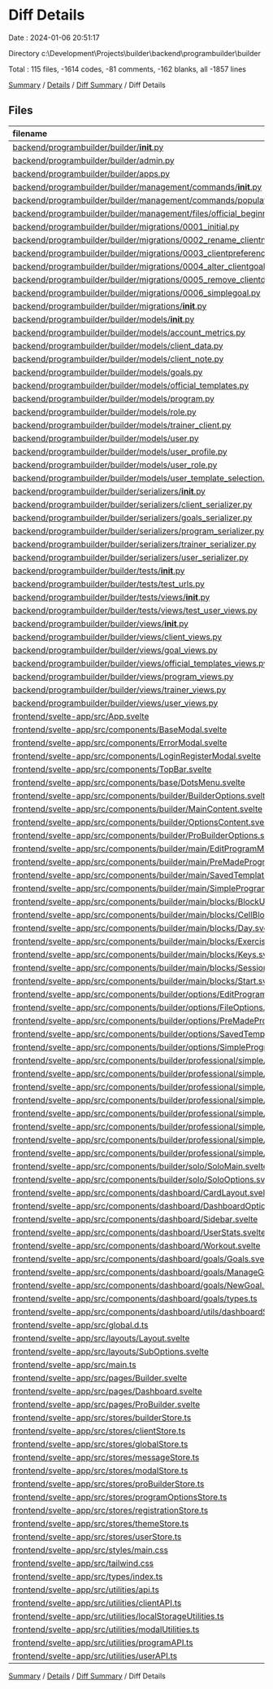# Diff Details

Date : 2024-01-06 20:51:17

Directory c:\\Development\\Projects\\builder\\backend\\programbuilder\\builder

Total : 115 files,  -1614 codes, -81 comments, -162 blanks, all -1857 lines

[Summary](results.md) / [Details](details.md) / [Diff Summary](diff.md) / Diff Details

## Files
| filename | language | code | comment | blank | total |
| :--- | :--- | ---: | ---: | ---: | ---: |
| [backend/programbuilder/builder/__init__.py](/backend/programbuilder/builder/__init__.py) | Python | 0 | 0 | 1 | 1 |
| [backend/programbuilder/builder/admin.py](/backend/programbuilder/builder/admin.py) | Python | 41 | 0 | 4 | 45 |
| [backend/programbuilder/builder/apps.py](/backend/programbuilder/builder/apps.py) | Python | 4 | 0 | 3 | 7 |
| [backend/programbuilder/builder/management/commands/__init__.py](/backend/programbuilder/builder/management/commands/__init__.py) | Python | 0 | 0 | 1 | 1 |
| [backend/programbuilder/builder/management/commands/populate_official_templates.py](/backend/programbuilder/builder/management/commands/populate_official_templates.py) | Python | 23 | 0 | 4 | 27 |
| [backend/programbuilder/builder/management/files/official_beginner_templates.json](/backend/programbuilder/builder/management/files/official_beginner_templates.json) | JSON | 26 | 0 | 0 | 26 |
| [backend/programbuilder/builder/migrations/0001_initial.py](/backend/programbuilder/builder/migrations/0001_initial.py) | Python | 143 | 1 | 7 | 151 |
| [backend/programbuilder/builder/migrations/0002_rename_clientnote_trainernote.py](/backend/programbuilder/builder/migrations/0002_rename_clientnote_trainernote.py) | Python | 11 | 1 | 6 | 18 |
| [backend/programbuilder/builder/migrations/0003_clientpreferences_clientnotes_clientinjuries_and_more.py](/backend/programbuilder/builder/migrations/0003_clientpreferences_clientnotes_clientinjuries_and_more.py) | Python | 70 | 1 | 6 | 77 |
| [backend/programbuilder/builder/migrations/0004_alter_clientgoals_goal_type.py](/backend/programbuilder/builder/migrations/0004_alter_clientgoals_goal_type.py) | Python | 12 | 1 | 6 | 19 |
| [backend/programbuilder/builder/migrations/0005_remove_clientdata_goals_remove_clientdata_injuries_and_more.py](/backend/programbuilder/builder/migrations/0005_remove_clientdata_goals_remove_clientdata_injuries_and_more.py) | Python | 43 | 1 | 6 | 50 |
| [backend/programbuilder/builder/migrations/0006_simplegoal.py](/backend/programbuilder/builder/migrations/0006_simplegoal.py) | Python | 24 | 1 | 6 | 31 |
| [backend/programbuilder/builder/migrations/__init__.py](/backend/programbuilder/builder/migrations/__init__.py) | Python | 0 | 0 | 1 | 1 |
| [backend/programbuilder/builder/models/__init__.py](/backend/programbuilder/builder/models/__init__.py) | Python | 12 | 0 | 1 | 13 |
| [backend/programbuilder/builder/models/account_metrics.py](/backend/programbuilder/builder/models/account_metrics.py) | Python | 22 | 0 | 4 | 26 |
| [backend/programbuilder/builder/models/client_data.py](/backend/programbuilder/builder/models/client_data.py) | Python | 120 | 0 | 19 | 139 |
| [backend/programbuilder/builder/models/client_note.py](/backend/programbuilder/builder/models/client_note.py) | Python | 13 | 1 | 4 | 18 |
| [backend/programbuilder/builder/models/goals.py](/backend/programbuilder/builder/models/goals.py) | Python | 30 | 0 | 4 | 34 |
| [backend/programbuilder/builder/models/official_templates.py](/backend/programbuilder/builder/models/official_templates.py) | Python | 10 | 0 | 4 | 14 |
| [backend/programbuilder/builder/models/program.py](/backend/programbuilder/builder/models/program.py) | Python | 20 | 0 | 4 | 24 |
| [backend/programbuilder/builder/models/role.py](/backend/programbuilder/builder/models/role.py) | Python | 8 | 0 | 2 | 10 |
| [backend/programbuilder/builder/models/trainer_client.py](/backend/programbuilder/builder/models/trainer_client.py) | Python | 23 | 0 | 5 | 28 |
| [backend/programbuilder/builder/models/user.py](/backend/programbuilder/builder/models/user.py) | Python | 48 | 0 | 10 | 58 |
| [backend/programbuilder/builder/models/user_profile.py](/backend/programbuilder/builder/models/user_profile.py) | Python | 13 | 0 | 4 | 17 |
| [backend/programbuilder/builder/models/user_role.py](/backend/programbuilder/builder/models/user_role.py) | Python | 13 | 0 | 5 | 18 |
| [backend/programbuilder/builder/models/user_template_selection.py](/backend/programbuilder/builder/models/user_template_selection.py) | Python | 19 | 0 | 3 | 22 |
| [backend/programbuilder/builder/serializers/__init__.py](/backend/programbuilder/builder/serializers/__init__.py) | Python | 11 | 0 | 1 | 12 |
| [backend/programbuilder/builder/serializers/client_serializer.py](/backend/programbuilder/builder/serializers/client_serializer.py) | Python | 35 | 0 | 13 | 48 |
| [backend/programbuilder/builder/serializers/goals_serializer.py](/backend/programbuilder/builder/serializers/goals_serializer.py) | Python | 23 | 1 | 9 | 33 |
| [backend/programbuilder/builder/serializers/program_serializer.py](/backend/programbuilder/builder/serializers/program_serializer.py) | Python | 20 | 0 | 5 | 25 |
| [backend/programbuilder/builder/serializers/trainer_serializer.py](/backend/programbuilder/builder/serializers/trainer_serializer.py) | Python | 14 | 0 | 6 | 20 |
| [backend/programbuilder/builder/serializers/user_serializer.py](/backend/programbuilder/builder/serializers/user_serializer.py) | Python | 52 | 1 | 16 | 69 |
| [backend/programbuilder/builder/tests/__init__.py](/backend/programbuilder/builder/tests/__init__.py) | Python | 0 | 0 | 2 | 2 |
| [backend/programbuilder/builder/tests/test_urls.py](/backend/programbuilder/builder/tests/test_urls.py) | Python | 25 | 0 | 7 | 32 |
| [backend/programbuilder/builder/tests/views/__init__.py](/backend/programbuilder/builder/tests/views/__init__.py) | Python | 0 | 0 | 1 | 1 |
| [backend/programbuilder/builder/tests/views/test_user_views.py](/backend/programbuilder/builder/tests/views/test_user_views.py) | Python | 120 | 0 | 21 | 141 |
| [backend/programbuilder/builder/views/__init__.py](/backend/programbuilder/builder/views/__init__.py) | Python | 18 | 0 | 1 | 19 |
| [backend/programbuilder/builder/views/client_views.py](/backend/programbuilder/builder/views/client_views.py) | Python | 72 | 3 | 20 | 95 |
| [backend/programbuilder/builder/views/goal_views.py](/backend/programbuilder/builder/views/goal_views.py) | Python | 36 | 1 | 5 | 42 |
| [backend/programbuilder/builder/views/official_templates_views.py](/backend/programbuilder/builder/views/official_templates_views.py) | Python | 27 | 0 | 7 | 34 |
| [backend/programbuilder/builder/views/program_views.py](/backend/programbuilder/builder/views/program_views.py) | Python | 14 | 0 | 3 | 17 |
| [backend/programbuilder/builder/views/trainer_views.py](/backend/programbuilder/builder/views/trainer_views.py) | Python | 11 | 1 | 3 | 15 |
| [backend/programbuilder/builder/views/user_views.py](/backend/programbuilder/builder/views/user_views.py) | Python | 134 | 5 | 26 | 165 |
| [frontend/svelte-app/src/App.svelte](/frontend/svelte-app/src/App.svelte) | Svelte | -9 | 0 | -2 | -11 |
| [frontend/svelte-app/src/components/BaseModal.svelte](/frontend/svelte-app/src/components/BaseModal.svelte) | Svelte | -61 | -1 | -8 | -70 |
| [frontend/svelte-app/src/components/ErrorModal.svelte](/frontend/svelte-app/src/components/ErrorModal.svelte) | Svelte | -51 | 0 | -11 | -62 |
| [frontend/svelte-app/src/components/LoginRegisterModal.svelte](/frontend/svelte-app/src/components/LoginRegisterModal.svelte) | Svelte | -603 | -14 | -43 | -660 |
| [frontend/svelte-app/src/components/TopBar.svelte](/frontend/svelte-app/src/components/TopBar.svelte) | Svelte | -30 | 0 | -7 | -37 |
| [frontend/svelte-app/src/components/base/DotsMenu.svelte](/frontend/svelte-app/src/components/base/DotsMenu.svelte) | Svelte | -48 | 0 | -8 | -56 |
| [frontend/svelte-app/src/components/builder/BuilderOptions.svelte](/frontend/svelte-app/src/components/builder/BuilderOptions.svelte) | Svelte | -45 | 0 | -4 | -49 |
| [frontend/svelte-app/src/components/builder/MainContent.svelte](/frontend/svelte-app/src/components/builder/MainContent.svelte) | Svelte | -11 | 0 | -3 | -14 |
| [frontend/svelte-app/src/components/builder/OptionsContent.svelte](/frontend/svelte-app/src/components/builder/OptionsContent.svelte) | Svelte | -13 | 0 | -3 | -16 |
| [frontend/svelte-app/src/components/builder/ProBuilderOptions.svelte](/frontend/svelte-app/src/components/builder/ProBuilderOptions.svelte) | Svelte | -63 | 0 | -5 | -68 |
| [frontend/svelte-app/src/components/builder/main/EditProgramMain.svelte](/frontend/svelte-app/src/components/builder/main/EditProgramMain.svelte) | Svelte | 0 | 0 | -1 | -1 |
| [frontend/svelte-app/src/components/builder/main/PreMadeProgramMain.svelte](/frontend/svelte-app/src/components/builder/main/PreMadeProgramMain.svelte) | Svelte | 0 | 0 | -1 | -1 |
| [frontend/svelte-app/src/components/builder/main/SavedTemplatesMain.svelte](/frontend/svelte-app/src/components/builder/main/SavedTemplatesMain.svelte) | Svelte | 0 | 0 | -1 | -1 |
| [frontend/svelte-app/src/components/builder/main/SimpleProgram.svelte](/frontend/svelte-app/src/components/builder/main/SimpleProgram.svelte) | Svelte | -56 | 0 | -9 | -65 |
| [frontend/svelte-app/src/components/builder/main/blocks/BlockUtils.ts](/frontend/svelte-app/src/components/builder/main/blocks/BlockUtils.ts) | TypeScript | -44 | -6 | -7 | -57 |
| [frontend/svelte-app/src/components/builder/main/blocks/CellBlock.svelte](/frontend/svelte-app/src/components/builder/main/blocks/CellBlock.svelte) | Svelte | -21 | 0 | -3 | -24 |
| [frontend/svelte-app/src/components/builder/main/blocks/Day.svelte](/frontend/svelte-app/src/components/builder/main/blocks/Day.svelte) | Svelte | -16 | -1 | -5 | -22 |
| [frontend/svelte-app/src/components/builder/main/blocks/ExerciseName.svelte](/frontend/svelte-app/src/components/builder/main/blocks/ExerciseName.svelte) | Svelte | -29 | -1 | -5 | -35 |
| [frontend/svelte-app/src/components/builder/main/blocks/Keys.svelte](/frontend/svelte-app/src/components/builder/main/blocks/Keys.svelte) | Svelte | -19 | 0 | -3 | -22 |
| [frontend/svelte-app/src/components/builder/main/blocks/Session.svelte](/frontend/svelte-app/src/components/builder/main/blocks/Session.svelte) | Svelte | -10 | -1 | -3 | -14 |
| [frontend/svelte-app/src/components/builder/main/blocks/Start.svelte](/frontend/svelte-app/src/components/builder/main/blocks/Start.svelte) | Svelte | -11 | 0 | -3 | -14 |
| [frontend/svelte-app/src/components/builder/options/EditProgramOptions.svelte](/frontend/svelte-app/src/components/builder/options/EditProgramOptions.svelte) | Svelte | 0 | 0 | -1 | -1 |
| [frontend/svelte-app/src/components/builder/options/FileOptions.svelte](/frontend/svelte-app/src/components/builder/options/FileOptions.svelte) | Svelte | -14 | 0 | -2 | -16 |
| [frontend/svelte-app/src/components/builder/options/PreMadeProgramsOptions.svelte](/frontend/svelte-app/src/components/builder/options/PreMadeProgramsOptions.svelte) | Svelte | 0 | 0 | -1 | -1 |
| [frontend/svelte-app/src/components/builder/options/SavedTemplatesOptions.svelte](/frontend/svelte-app/src/components/builder/options/SavedTemplatesOptions.svelte) | Svelte | 0 | 0 | -1 | -1 |
| [frontend/svelte-app/src/components/builder/options/SimpleProgramOptions.svelte](/frontend/svelte-app/src/components/builder/options/SimpleProgramOptions.svelte) | Svelte | -90 | -8 | -7 | -105 |
| [frontend/svelte-app/src/components/builder/professional/simple/ProMainSimple.svelte](/frontend/svelte-app/src/components/builder/professional/simple/ProMainSimple.svelte) | Svelte | -14 | 0 | -4 | -18 |
| [frontend/svelte-app/src/components/builder/professional/simple/ProOptionsSimple.svelte](/frontend/svelte-app/src/components/builder/professional/simple/ProOptionsSimple.svelte) | Svelte | -18 | 0 | -4 | -22 |
| [frontend/svelte-app/src/components/builder/professional/simple/main/SimpleClientMain.svelte](/frontend/svelte-app/src/components/builder/professional/simple/main/SimpleClientMain.svelte) | Svelte | -109 | -6 | -12 | -127 |
| [frontend/svelte-app/src/components/builder/professional/simple/main/components/ProgramNotes.svelte](/frontend/svelte-app/src/components/builder/professional/simple/main/components/ProgramNotes.svelte) | Svelte | -65 | 0 | -10 | -75 |
| [frontend/svelte-app/src/components/builder/professional/simple/options/SimpleClientOptions.svelte](/frontend/svelte-app/src/components/builder/professional/simple/options/SimpleClientOptions.svelte) | Svelte | -141 | -3 | -14 | -158 |
| [frontend/svelte-app/src/components/builder/professional/simple/options/SimpleExerciseOptions.svelte](/frontend/svelte-app/src/components/builder/professional/simple/options/SimpleExerciseOptions.svelte) | Svelte | 0 | 0 | -1 | -1 |
| [frontend/svelte-app/src/components/builder/professional/simple/options/SimpleFinalOptions.svelte](/frontend/svelte-app/src/components/builder/professional/simple/options/SimpleFinalOptions.svelte) | Svelte | 0 | 0 | -1 | -1 |
| [frontend/svelte-app/src/components/builder/professional/simple/options/SimpleTemplateOptions.svelte](/frontend/svelte-app/src/components/builder/professional/simple/options/SimpleTemplateOptions.svelte) | Svelte | 0 | 0 | -1 | -1 |
| [frontend/svelte-app/src/components/builder/solo/SoloMain.svelte](/frontend/svelte-app/src/components/builder/solo/SoloMain.svelte) | Svelte | 0 | 0 | -1 | -1 |
| [frontend/svelte-app/src/components/builder/solo/SoloOptions.svelte](/frontend/svelte-app/src/components/builder/solo/SoloOptions.svelte) | Svelte | 0 | 0 | -1 | -1 |
| [frontend/svelte-app/src/components/dashboard/CardLayout.svelte](/frontend/svelte-app/src/components/dashboard/CardLayout.svelte) | Svelte | -32 | -4 | -6 | -42 |
| [frontend/svelte-app/src/components/dashboard/DashboardOptions.svelte](/frontend/svelte-app/src/components/dashboard/DashboardOptions.svelte) | Svelte | -17 | 0 | -2 | -19 |
| [frontend/svelte-app/src/components/dashboard/Sidebar.svelte](/frontend/svelte-app/src/components/dashboard/Sidebar.svelte) | Svelte | -65 | -3 | -7 | -75 |
| [frontend/svelte-app/src/components/dashboard/UserStats.svelte](/frontend/svelte-app/src/components/dashboard/UserStats.svelte) | Svelte | -52 | -6 | -4 | -62 |
| [frontend/svelte-app/src/components/dashboard/Workout.svelte](/frontend/svelte-app/src/components/dashboard/Workout.svelte) | Svelte | -13 | 0 | -3 | -16 |
| [frontend/svelte-app/src/components/dashboard/goals/Goals.svelte](/frontend/svelte-app/src/components/dashboard/goals/Goals.svelte) | Svelte | -122 | -3 | -18 | -143 |
| [frontend/svelte-app/src/components/dashboard/goals/ManageGoal.svelte](/frontend/svelte-app/src/components/dashboard/goals/ManageGoal.svelte) | Svelte | -73 | 0 | -8 | -81 |
| [frontend/svelte-app/src/components/dashboard/goals/NewGoal.svelte](/frontend/svelte-app/src/components/dashboard/goals/NewGoal.svelte) | Svelte | -100 | 0 | -13 | -113 |
| [frontend/svelte-app/src/components/dashboard/goals/types.ts](/frontend/svelte-app/src/components/dashboard/goals/types.ts) | TypeScript | -32 | -2 | -5 | -39 |
| [frontend/svelte-app/src/components/dashboard/utils/dashboardStore.ts](/frontend/svelte-app/src/components/dashboard/utils/dashboardStore.ts) | TypeScript | -1 | -2 | -2 | -5 |
| [frontend/svelte-app/src/global.d.ts](/frontend/svelte-app/src/global.d.ts) | TypeScript | 0 | -1 | 0 | -1 |
| [frontend/svelte-app/src/layouts/Layout.svelte](/frontend/svelte-app/src/layouts/Layout.svelte) | Svelte | -240 | -3 | -27 | -270 |
| [frontend/svelte-app/src/layouts/SubOptions.svelte](/frontend/svelte-app/src/layouts/SubOptions.svelte) | Svelte | -32 | 0 | -8 | -40 |
| [frontend/svelte-app/src/main.ts](/frontend/svelte-app/src/main.ts) | TypeScript | -9 | 0 | -3 | -12 |
| [frontend/svelte-app/src/pages/Builder.svelte](/frontend/svelte-app/src/pages/Builder.svelte) | Svelte | -79 | -1 | -13 | -93 |
| [frontend/svelte-app/src/pages/Dashboard.svelte](/frontend/svelte-app/src/pages/Dashboard.svelte) | Svelte | -24 | 0 | -4 | -28 |
| [frontend/svelte-app/src/pages/ProBuilder.svelte](/frontend/svelte-app/src/pages/ProBuilder.svelte) | Svelte | -67 | -1 | -13 | -81 |
| [frontend/svelte-app/src/stores/builderStore.ts](/frontend/svelte-app/src/stores/builderStore.ts) | TypeScript | -20 | -4 | -9 | -33 |
| [frontend/svelte-app/src/stores/clientStore.ts](/frontend/svelte-app/src/stores/clientStore.ts) | TypeScript | -21 | -3 | -7 | -31 |
| [frontend/svelte-app/src/stores/globalStore.ts](/frontend/svelte-app/src/stores/globalStore.ts) | TypeScript | -40 | -4 | -8 | -52 |
| [frontend/svelte-app/src/stores/messageStore.ts](/frontend/svelte-app/src/stores/messageStore.ts) | TypeScript | -24 | -2 | -7 | -33 |
| [frontend/svelte-app/src/stores/modalStore.ts](/frontend/svelte-app/src/stores/modalStore.ts) | TypeScript | -21 | -3 | -5 | -29 |
| [frontend/svelte-app/src/stores/proBuilderStore.ts](/frontend/svelte-app/src/stores/proBuilderStore.ts) | TypeScript | -4 | -1 | -3 | -8 |
| [frontend/svelte-app/src/stores/programOptionsStore.ts](/frontend/svelte-app/src/stores/programOptionsStore.ts) | TypeScript | -8 | -1 | -2 | -11 |
| [frontend/svelte-app/src/stores/registrationStore.ts](/frontend/svelte-app/src/stores/registrationStore.ts) | TypeScript | -32 | 0 | -6 | -38 |
| [frontend/svelte-app/src/stores/themeStore.ts](/frontend/svelte-app/src/stores/themeStore.ts) | TypeScript | -6 | -3 | -3 | -12 |
| [frontend/svelte-app/src/stores/userStore.ts](/frontend/svelte-app/src/stores/userStore.ts) | TypeScript | -6 | 0 | -3 | -9 |
| [frontend/svelte-app/src/styles/main.css](/frontend/svelte-app/src/styles/main.css) | CSS | -51 | -2 | -11 | -64 |
| [frontend/svelte-app/src/tailwind.css](/frontend/svelte-app/src/tailwind.css) | CSS | -3 | 0 | -1 | -4 |
| [frontend/svelte-app/src/types/index.ts](/frontend/svelte-app/src/types/index.ts) | TypeScript | -46 | -1 | -9 | -56 |
| [frontend/svelte-app/src/utilities/api.ts](/frontend/svelte-app/src/utilities/api.ts) | TypeScript | -12 | -2 | -3 | -17 |
| [frontend/svelte-app/src/utilities/clientAPI.ts](/frontend/svelte-app/src/utilities/clientAPI.ts) | TypeScript | -20 | -1 | -3 | -24 |
| [frontend/svelte-app/src/utilities/localStorageUtilities.ts](/frontend/svelte-app/src/utilities/localStorageUtilities.ts) | TypeScript | -6 | -1 | -2 | -9 |
| [frontend/svelte-app/src/utilities/modalUtilities.ts](/frontend/svelte-app/src/utilities/modalUtilities.ts) | TypeScript | -18 | -3 | -4 | -25 |
| [frontend/svelte-app/src/utilities/programAPI.ts](/frontend/svelte-app/src/utilities/programAPI.ts) | TypeScript | -11 | -1 | -2 | -14 |
| [frontend/svelte-app/src/utilities/userAPI.ts](/frontend/svelte-app/src/utilities/userAPI.ts) | TypeScript | -76 | -1 | -8 | -85 |

[Summary](results.md) / [Details](details.md) / [Diff Summary](diff.md) / Diff Details